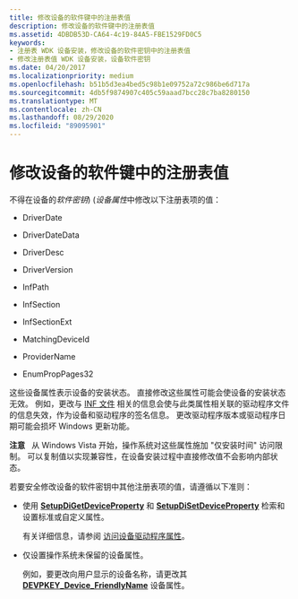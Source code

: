 ```yaml
---
title: 修改设备的软件键中的注册表值
description: 修改设备的软件键中的注册表值
ms.assetid: 4DBDB53D-CA64-4c19-84A5-FBE1529FD0C5
keywords:
- 注册表 WDK 设备安装，修改设备的软件密钥中的注册表值
- 修改注册表值 WDK 设备安装，设备软件密钥
ms.date: 04/20/2017
ms.localizationpriority: medium
ms.openlocfilehash: b51b5d3ea4bed5c98b1e09752a72c986be6d717a
ms.sourcegitcommit: 4db5f9874907c405c59aaad7bcc28c7ba8280150
ms.translationtype: MT
ms.contentlocale: zh-CN
ms.lasthandoff: 08/29/2020
ms.locfileid: "89095901"
---
```

# <a name="modifying-registry-values-in-a-devices-software-key"></a>修改设备的软件键中的注册表值


不得在设备的*软件密钥*)  (*设备属性*中修改以下注册表项的值：

-   DriverDate

-   DriverDateData

-   DriverDesc

-   DriverVersion

-   InfPath

-   InfSection

-   InfSectionExt

-   MatchingDeviceId

-   ProviderName

-   EnumPropPages32

这些设备属性表示设备的安装状态。 直接修改这些属性可能会使设备的安装状态无效。 例如，更改与 [INF 文件](overview-of-inf-files.md) 相关的信息会使与此类属性相关联的驱动程序文件的信息失效，作为设备和驱动程序的签名信息。 更改驱动程序版本或驱动程序日期可能会损坏 Windows 更新功能。

**注意**   从 Windows Vista 开始，操作系统对这些属性施加 "仅安装时间" 访问限制。 可以复制值以实现兼容性，在设备安装过程中直接修改值不会影响内部状态。

 

若要安全修改设备的软件密钥中其他注册表项的值，请遵循以下准则：

-   使用 [**SetupDiGetDeviceProperty**](/windows/desktop/api/setupapi/nf-setupapi-setupdigetdevicepropertyw) 和 [**SetupDiSetDeviceProperty**](/windows/desktop/api/setupapi/nf-setupapi-setupdisetdevicepropertyw) 检索和设置标准或自定义属性。

    有关详细信息，请参阅 [访问设备驱动程序属性](accessing-device-driver-properties.md)。

-   仅设置操作系统未保留的设备属性。

    例如，要更改向用户显示的设备名称，请更改其 [**DEVPKEY_Device_FriendlyName**](./devpkey-device-friendlyname.md) 设备属性。

 

